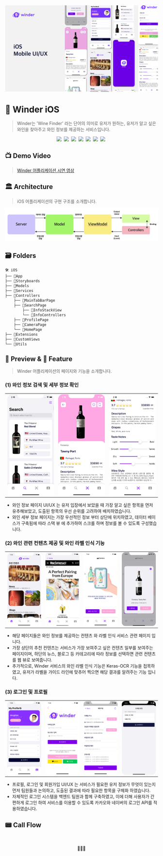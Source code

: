 <p align='center'><img src="https://github.com/LAP-WINDER/LAP-WINDER-iOS/blob/main/Resources/Winder_iOS_UI:UX.png" style="zoom:50%;" /></p>

# 🍷 Winder iOS

> Winder는 'Wine Finder' 라는 단어의 의미로 유저가 원하는, 유저가 알고 싶은 와인을 찾아주고 와인 정보를 제공하는 서비스입니다. 

<p align="center">
  <img src="https://img.shields.io/badge/-42Seoul-000000?logo=42&logoColor=white&style=flat&logoWidth=20"/></a>&nbsp
<img src="https://img.shields.io/badge/-Swift_5-F05138?logo=swift&logoColor=white&style=flat&logoWidth=20"/></a>&nbsp
<img src="https://img.shields.io/badge/-Xcode-147EFB?logo=Xcode&logoColor=white&style=flat&logoWidth=20"/></a>&nbsp
<img src="https://img.shields.io/badge/-Postman-FF6C37?logo=Postman&logoColor=white&style=flat&logoWidth=20"/></a>&nbsp
<img src="https://img.shields.io/badge/-Amazon_AWS-232F3E?logo=AmazonAWS&logoColor=white&style=flat&logoWidth=20"/></a>&nbsp
<img src="https://img.shields.io/badge/-Kakao_API-FFCD00?logo=Kakao&logoColor=white&style=flat&logoWidth=20"/></a>&nbsp
<img src="https://img.shields.io/badge/-Naver_API-03C75A?logo=Naver&logoColor=white&style=flat&logoWidth=20"/></a>&nbsp
</p>

## 📺 Demo Video

> [Winder 어플리케이션 시연 영상](https://www.youtube.com/watch?v=aDEy8XW_1tc)

## 🏛 Architecture

> iOS 어플리케이션의 구현 구조를 소개합니다.

<p align='center'><img src="https://github.com/LAP-WINDER/LAP-WINDER-iOS/blob/main/Resources/winder_iOS_architecture.png" /></p>

## 🗃 Folders

```
🛠 iOS
├── 📁App
├── 📁Storyboards
├── 📁Models
├── 📁Services
├── 📁Controllers
    ├── 📁MainTabBarPage
    ├── 📁SearchPage
        ├── 📁InfoStackView
        └── 📁InfoControllers
    ├── 📁ProfilePage
    ├── 📁CameraPage
    └── 📁HomePage
├── 📁Extensions
├── 📁CustomViews
└── 📁Utils
```

## 📲 Preview & 🔑 Feature

> Winder 어플리케이션의 페이지와 기능을 소개합니다.

### (1) 와인 정보 검색 및 세부 정보 확인

<p align="center">
  <table style="width: 100%;"> 
    <tbody> 
      <tr style="width: 100%;"> 
        <td style="width: 33%;"><img src="https://github.com/LAP-WINDER/LAP-WINDER-iOS/blob/main/Resources/sc_8_search.png" style="zoom:50%;" />
        </td> 
        <td style="width: 33%;"><img src="https://github.com/LAP-WINDER/LAP-WINDER-iOS/blob/main/Resources/sc_6_wine_info.png" style="zoom:50%;" />
        </td> 
        <td style="width: 33%;"><img src="https://github.com/LAP-WINDER/LAP-WINDER-iOS/blob/main/Resources/sc_7_wine_info_detail.png" style="zoom:50%;" />
        </td> 
      </tr> 
    </tbody> 
</table>
</p>

- 와인 정보 페이지 UI/UX 는 유저 입장에서 보았을 때 가장 알고 싶은 항목을 먼저 유추해보았고, 도출된 항목의 우선 순위를 고려하여 배치하였습니다.
- 와인 세부 정보 페이지는 가장 우선적인 정보 부터 상단에 위치하였고, 데이터 베이스가 구축됨에 따라 스택 뷰 에 추가하여 스크롤 하며 정보를 볼 수 있도록 구성했습니다.

### (2) 와인 관련 컨텐츠 제공 및 와인 라벨 인식 기능

<p align='center'>
  <table style="width: 100%;"> 
    <tbody> 
      <tr style="width: 100%;"> 
        <td style="width: 25%;"><img src="https://github.com/LAP-WINDER/LAP-WINDER-iOS/blob/main/Resources/sc_5_homepage.PNG" style="zoom:50%;" />
        </td> 
        <td style="width: 25%;"><img src="https://github.com/LAP-WINDER/LAP-WINDER-iOS/blob/main/Resources/sc_10_contents_info.png" style="zoom:50%;" />
        </td> 
        <td style="width: 25%;"><img src="https://github.com/LAP-WINDER/LAP-WINDER-iOS/blob/main/Resources/sc_4_camera.png" style="zoom:50%;" />
        </td> 
        <td style="width: 25%;"><img src="https://github.com/LAP-WINDER/LAP-WINDER-iOS/blob/main/Resources/sc_11_camera_result.png" style="zoom:50%;" />
        </td> 
      </tr> 
    </tbody> 
</table>
</p>

- 해당 페이지들은 와인 정보를 제공하는 컨텐츠 와 라벨 인식 서비스 관련 페이지 입니다.
- 가장 상단의 추천 컨텐츠는 서비스가 가장 보여주고 싶은 컨텐츠 일부를 보여주는 페이지이며, 하단의 뉴스, 블로그 등 카테고리에 따라 정보를 선택하면 관련 컨텐츠를 웹 뷰로 보여줍니다.
- 추가적으로, Winder 서비스의 와인 라벨 인식 기능은 Keras-OCR 기능을 접목하였고, 유저가 라벨을 가이드 라인에 맞추어 찍으면 해당 결과를 알려주는 기능 입니다.

### (3) 로그인 및 프로필

<p align='center'>
  <table style="width: 100%;"> 
    <tbody> 
      <tr style="width: 100%;"> 
        <td style="width: 25%;"><img src="https://github.com/LAP-WINDER/LAP-WINDER-iOS/blob/main/Resources/sc_3_profile.png" style="zoom:50%;" />
        </td> 
        <td style="width: 25%;"><img src="https://github.com/LAP-WINDER/LAP-WINDER-iOS/blob/main/Resources/sc_2_login.png" style="zoom:50%;" />
        </td> 
        <td style="width: 25%;"><img src="https://github.com/LAP-WINDER/LAP-WINDER-iOS/blob/main/Resources/sc_1_enroll.png" style="zoom:50%;" />
        </td> 
        <td style="width: 25%;"><img src="https://github.com/LAP-WINDER/LAP-WINDER-iOS/blob/main/Resources/sc_9_edit_profile.png" style="zoom:50%;" />
        </td> 
      </tr> 
    </tbody> 
</table>
</p>

- 프로필, 로그인 및 회원가입 UI/UX 는 서비스가 필요한 유저 정보가 무엇이 있는지 먼저 팀원들과 논의하고, 도출된 결과에 따라 필요한 항목을 구체화 하였습니다.
- 자체적인 로그인 시스템을 백엔드 팀원과 함께 구축하였고, 이에 더해 사용자가 간편하게 로그인 하여 서비스를 이용할 수 있도록 카카오와 네이버의 로그인 API를 적용하였습니다.

## 📟 Call Flow

<br>

<p align='center'>🍷🍷🍷</p>